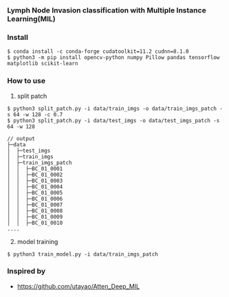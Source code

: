 ### Lymph Node Invasion classification with Multiple Instance Learning(MIL)


### Install
```
$ conda install -c conda-forge cudatoolkit=11.2 cudnn=8.1.0
$ python3 -m pip install opencv-python numpy Pillow pandas tensorflow matplotlib scikit-learn
```

### How to use
1. split patch
```
$ python3 split_patch.py -i data/train_imgs -o data/train_imgs_patch -s 64 -w 128 -c 0.7
$ python3 split_patch.py -i data/test_imgs -o data/test_imgs_patch -s 64 -w 128
```

``` 
// output
├─data
│  ├─test_imgs
│  ├─train_imgs
│  ├─train_imgs_patch
│  │  ├─BC_01_0001
│  │  ├─BC_01_0002
│  │  ├─BC_01_0003
│  │  ├─BC_01_0004
│  │  ├─BC_01_0005
│  │  ├─BC_01_0006
│  │  ├─BC_01_0007
│  │  ├─BC_01_0008
│  │  ├─BC_01_0009
│  │  ├─BC_01_0010
....

```

2. model training
```
$ python3 train_model.py -i data/train_imgs_patch
```


### Inspired by 
- https://github.com/utayao/Atten_Deep_MIL

